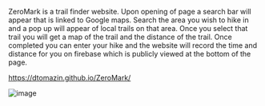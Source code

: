 ZeroMark is a trail finder website. Upon opening of page a search bar will appear that is linked to Google maps. Search the area you wish to hike in and a pop up will appear of local trails on that area. Once you select that trail you will get a map of the trail and the distance of the trail. Once completed you can enter your hike and the website will record the time and distance for you on firebase which is publicly viewed at the bottom of the page. 

https://dtomazin.github.io/ZeroMark/

![image](https://user-images.githubusercontent.com/38441099/50577292-223d8700-0dda-11e9-8e09-a723b731d4fe.png)
